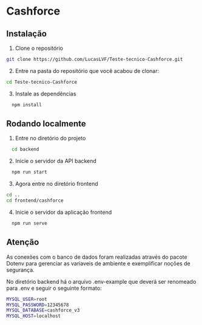 # Cashforce
## Instalação

1. Clone o repositório
```bash
git clone https://github.com/LucasLVF/Teste-tecnico-Cashforce.git
```
2. Entre na pasta do repositório que você acabou de clonar:
```bash
cd Teste-tecnico-Cashforce
```
3. Instale as dependências

```bash
  npm install
```
## Rodando localmente

1. Entre no diretório do projeto

```bash
  cd backend
```

2. Inicie o servidor da API backend

```bash
  npm run start
```

3. Agora entre no diretório frontend
```bash
cd ..
cd frontend/cashforce
```
4. Inicie o servidor da aplicação frontend

```bash
  npm run serve
```
## Atenção

As conexões com o banco de dados foram realizadas através do pacote Dotenv para gerenciar as variaveis de ambiente e exemplificar noções de segurança.

No diretório backend há o arquivo .env-example que deverá ser renomeado para .env e seguir o seguinte formato:

```bash
MYSQL_USER=root
MYSQL_PASSWORD=12345678
MYSQL_DATABASE=cashforce_v3
MYSQL_HOST=localhost
```
